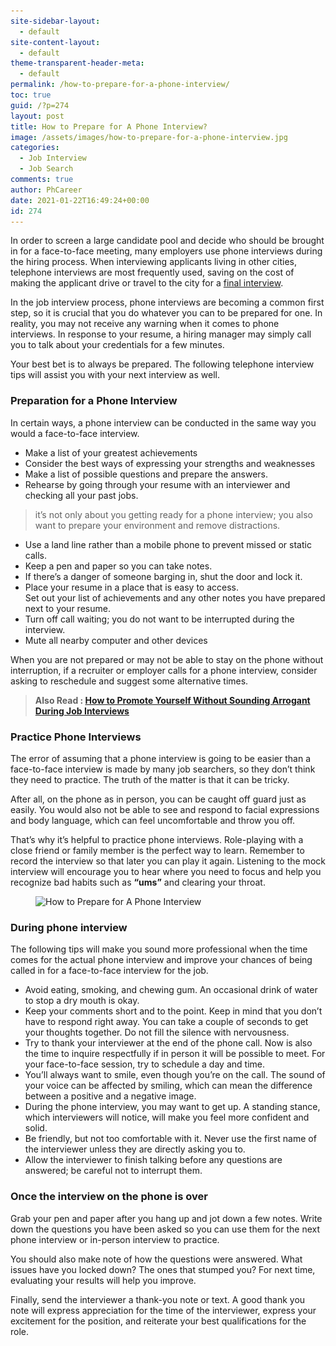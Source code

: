 ```yaml
---
site-sidebar-layout:
  - default
site-content-layout:
  - default
theme-transparent-header-meta:
  - default
permalink: /how-to-prepare-for-a-phone-interview/
toc: true
guid: /?p=274
layout: post
title: How to Prepare for A Phone Interview?
image: /assets/images/how-to-prepare-for-a-phone-interview.jpg
categories:
  - Job Interview
  - Job Search
comments: true
author: PhCareer
date: 2021-01-22T16:49:24+00:00
id: 274
---
```



In order to screen a large candidate pool and decide who should be brought in for a face-to-face meeting, many employers use phone interviews during the hiring process. When interviewing applicants living in other cities, telephone interviews are most frequently used, saving on the cost of making the applicant drive or travel to the city for a [final interview](/what-to-expect-in-a-final-job-interview/).

In the job interview process, phone interviews are becoming a common first step, so it is crucial that you do whatever you can to be prepared for one. In reality, you may not receive any warning when it comes to phone interviews. In response to your resume, a hiring manager may simply call you to talk about your credentials for a few minutes.

Your best bet is to always be prepared. The following telephone interview tips will assist you with your next interview as well.

### **Preparation for a Phone Interview**

In certain ways, a phone interview can be conducted in the same way you would a face-to-face interview.

  * Make a list of your greatest achievements
  * Consider the best ways of expressing your strengths and weaknesses
  * Make a list of possible questions and prepare the answers.
  * Rehearse by going through your resume with an interviewer and checking all your past jobs.

<blockquote class="wp-block-quote">
  <p>
    it&#8217;s not only about you getting ready for a phone interview; you also want to prepare your environment and remove distractions.
  </p>
</blockquote>

  * Use a land line rather than a mobile phone to prevent missed or static calls.
  * Keep a pen and paper so you can take notes.
  * If there&#8217;s a danger of someone barging in, shut the door and lock it.
  * Place your resume in a place that is easy to access.  
    Set out your list of achievements and any other notes you have prepared next to your resume.
  * Turn off call waiting; you do not want to be interrupted during the interview.
  * Mute all nearby computer and other devices

When you are not prepared or may not be able to stay on the phone without interruption, if a recruiter or employer calls for a phone interview, consider asking to reschedule and suggest some alternative times.

<blockquote class="wp-block-quote">
  <p>
    <strong>Also Read : <a href="/how-to-promote-yourself-without-sounding-arrogant-during-job-interviews/">How to Promote Yourself Without Sounding Arrogant During Job Interviews</a></strong>
  </p>
</blockquote>

### **Practice Phone Interviews**

The error of assuming that a phone interview is going to be easier than a face-to-face interview is made by many job searchers, so they don&#8217;t think they need to practice. The truth of the matter is that it can be tricky.

After all, on the phone as in person, you can be caught off guard just as easily. You would also not be able to see and respond to facial expressions and body language, which can feel uncomfortable and throw you off.

That&#8217;s why it&#8217;s helpful to practice phone interviews. Role-playing with a close friend or family member is the perfect way to learn. Remember to record the interview so that later you can play it again. Listening to the mock interview will encourage you to hear where you need to focus and help you recognize bad habits such as **&#8220;ums&#8221;** and clearing your throat.


<figure class="wp-block-image size-large">

<img loading="lazy" width="500" height="334" src="/wp-content/uploads/2021/01/jobs-phone-interview.jpg" alt="How to Prepare  for A Phone Interview" class="wp-image-275" srcset="/wp-content/uploads/2021/01/jobs-phone-interview.jpg 500w, /wp-content/uploads/2021/01/jobs-phone-interview-300x200.jpg 300w" sizes="(max-width: 500px) 100vw, 500px" /> </figure> 

### **During phone interview**

The following tips will make you sound more professional when the time comes for the actual phone interview and improve your chances of being called in for a face-to-face interview for the job.

  * Avoid eating, smoking, and chewing gum. An occasional drink of water to stop a dry mouth is okay.
  * Keep your comments short and to the point. Keep in mind that you don&#8217;t have to respond right away. You can take a couple of seconds to get your thoughts together. Do not fill the silence with nervousness.
  * Try to thank your interviewer at the end of the phone call. Now is also the time to inquire respectfully if in person it will be possible to meet. For your face-to-face session, try to schedule a day and time.
  * You&#8217;ll always want to smile, even though you&#8217;re on the call. The sound of your voice can be affected by smiling, which can mean the difference between a positive and a negative image.
  * During the phone interview, you may want to get up. A standing stance, which interviewers will notice, will make you feel more confident and solid.
  * Be friendly, but not too comfortable with it. Never use the first name of the interviewer unless they are directly asking you to.
  * Allow the interviewer to finish talking before any questions are answered; be careful not to interrupt them.

### **Once the interview on the phone is over**

Grab your pen and paper after you hang up and jot down a few notes. Write down the questions you have been asked so you can use them for the next phone interview or in-person interview to practice.

You should also make note of how the questions were answered. What issues have you locked down? The ones that stumped you? For next time, evaluating your results will help you improve.

Finally, send the interviewer a thank-you note or text. A good thank you note will express appreciation for the time of the interviewer, express your excitement for the position, and reiterate your best qualifications for the role.
